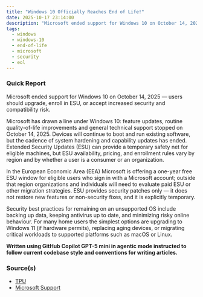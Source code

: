 ```yaml
---
title: "Windows 10 Officially Reaches End of Life!"
date: 2025-10-17 23:14:00
description: "Microsoft ended support for Windows 10 on October 14, 2025 — users should upgrade, enroll in ESU, or accept increased security and compatibility risk."
tags:
  - windows
  - windows-10
  - end-of-life
  - microsoft
  - security
  - eol
---
```


### Quick Report

Microsoft ended support for Windows 10 on October 14, 2025 — users should upgrade, enroll in ESU, or accept increased security and compatibility risk.
<!-- more -->

Microsoft has drawn a line under Windows 10: feature updates, routine quality-of-life improvements and general technical support stopped on October 14, 2025. Devices will continue to boot and run existing software, but the cadence of system hardening and capability updates has ended. Extended Security Updates (ESU) can provide a temporary safety net for eligible machines, but ESU availability, pricing, and enrollment rules vary by region and by whether a user is a consumer or an organization.

In the European Economic Area (EEA) Microsoft is offering a one-year free ESU window for eligible users who sign in with a Microsoft account; outside that region organizations and individuals will need to evaluate paid ESU or other migration strategies. ESU provides security patches only — it does not restore new features or non-security fixes, and it is explicitly temporary.

Security best practices for remaining on an unsupported OS include backing up data, keeping antivirus up to date, and minimizing risky online behaviour. For many home users the simplest options are upgrading to Windows 11 (if hardware permits), replacing aging devices, or migrating critical workloads to supported platforms such as macOS or Linux.

**Written using GitHub Copilot GPT-5 mini in agentic mode instructed to follow current codebase style and conventions for writing articles.**

### Source(s)

- [TPU][def]
- [Microsoft Support][def2]

[def]: https://www.techpowerup.com/341837/end-of-an-era-windows-10-officially-reaches-end-of-life
[def2]: https://support.microsoft.com/en-us/windows/windows-10-support-ends-on-october-14-2025-2ca8b313-1946-43d3-b55c-2b95b107f281
